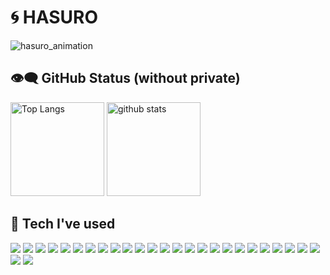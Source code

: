 # 🌀 HASURO
![hasuro_animation](https://github.com/inoren-ten/inoren-ten/assets/116473325/bbec643c-1bd2-4e78-b5b4-a2cff96157b6)

## 👁️‍🗨️ GitHub Status (without private)

<p align="left"> 
  <img alt="Top Langs" height="150px" src="https://github-readme-stats.vercel.app/api/top-langs/?username=inoren-ten&layout=compact&count_private=true&show_icons=true&theme=transparent&&hide=cmake,c%2B%2B" />
  <img alt="github stats" height="150px" src="https://github-readme-stats.vercel.app/api?username=inoren-ten&count_private=true&show_icons=true&show_icons=true&theme=transparent" />
</p>

## 🦾 Tech I've used

<p align="left">
  <a href="#"><img src="https://img.shields.io/badge/HTML-E34F26?style=flat&logo=html5&logoColor=white"/></a>
  <a href="#"><img src="https://img.shields.io/badge/CSS-1572B6?style=flat&logo=css3&logoColor=white"/></a>
  <a href="#"><img src="https://img.shields.io/badge/Sass-CC6699?style=flat&logo=sass&logoColor=white"/></a>
  <a href="#"><img src="https://img.shields.io/badge/Tailwind CSS-06B6D4?style=flat&logo=tailwindcss&logoColor=white"/></a>
  <a href="#"><img src="https://img.shields.io/badge/styled components-DB7093?style=flat&logo=styledcomponents&logoColor=white"/></a>
  <a href="#"><img src="https://img.shields.io/badge/JavaScript-F7DF1E?style=flat&logo=javascript&logoColor=white"/></a>
  <a href="#"><img src="https://img.shields.io/badge/TypeScript-3178C6?style=flat&logo=typescript&logoColor=white"/></a>
  <a href="#"><img src="https://img.shields.io/badge/Ruby-CC342D?style=flat&logo=ruby&logoColor=white"/></a>
  <a href="#"><img src="https://img.shields.io/badge/Dart-0175C2?style=flat&logo=dart&logoColor=white"/></a>
  <a href="#"><img src="https://img.shields.io/badge/Swift-F05138?style=flat&logo=swift&logoColor=white"/></a>
  <a href="#"><img src="https://img.shields.io/badge/React-61DAFB?style=flat&logo=react&logoColor=white"/></a>
  <a href="#"><img src="https://img.shields.io/badge/Next.js-000000?style=flat&logo=nextdotjs&logoColor=white"/></a>
  <a href="#"><img src="https://img.shields.io/badge/Astro-BC52EE?style=flat&logo=astro&logoColor=white"/></a>
  <a href="#"><img src="https://img.shields.io/badge/Flutter-02569B?style=flat&logo=flutter&logoColor=white"/></a>
  <a href="#"><img src="https://img.shields.io/badge/Ruby on Rails-D30001?style=flat&logo=rubyonrails&logoColor=white"/></a>
  <a href="#"><img src="https://img.shields.io/badge/Firebase-FFCA28?style=flat&logo=firebase&logoColor=white"/></a>
  <a href="#"><img src="https://img.shields.io/badge/Redux-764ABC?style=flat&logo=redux&logoColor=white"/></a>
  <a href="#"><img src="https://img.shields.io/badge/jQuery-0769AD?style=flat&logo=jquery&logoColor=white"/></a>
  <a href="#"><img src="https://img.shields.io/badge/p5.js-ED225D?style=flat&logo=p5dotjs&logoColor=white"/></a>
  <a href="#"><img src="https://img.shields.io/badge/Git-F05032?style=flat&logo=git&logoColor=white"/></a>
  <a href="#"><img src="https://img.shields.io/badge/GitHub-181717?style=flat&logo=github&logoColor=white"/></a>
  <a href="#"><img src="https://img.shields.io/badge/Illustrator-FF9A00?style=flat&logo=adobeillustrator&logoColor=white"/></a>
  <a href="#"><img src="https://img.shields.io/badge/Premire Pro-9999FF?style=flat&logo=adobepremierepro&logoColor=white"/></a>
  <a href="#"><img src="https://img.shields.io/badge/After Effects-9999FF?style=flat&logo=adobeaftereffects&logoColor=white"/></a>
  <a href="#"><img src="https://img.shields.io/badge/Canva-00C4CC?style=flat&logo=canva&logoColor=white"/></a>
  <a href="#"><img src="https://img.shields.io/badge/Blender-E87D0D?style=flat&logo=blender&logoColor=white"/></a>
  <a href="#"><img src="https://img.shields.io/badge/Xcode-147EFB?style=flat&logo=xcode&logoColor=white"/></a>
</p>
